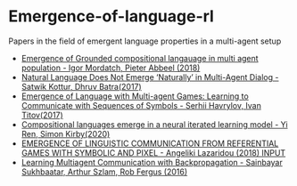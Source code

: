 # Emergence-of-language-rl
Papers in the field of emergent language properties in a multi-agent setup

- [Emergence of Grounded compositional langauage in multi agent population - Igor Mordatch, Pieter Abbeel (2018)](
https://arxiv.org/pdf/1703.04908.pdf)
- [Natural Language Does Not Emerge ‘Naturally’ in Multi-Agent Dialog - Satwik Kottur, Dhruv Batra(2017)](https://aclanthology.org/D17-1321.pdf)
- [Emergence of Language with Multi-agent Games:
Learning to Communicate with Sequences of Symbols - Serhii Havrylov, Ivan Titov(2017)](https://arxiv.org/pdf/1705.11192.pdf)
- [Compositional languages emerge in a neural iterated learning model - Yi Ren, Simon Kirby(2020)](http://www.openreview.net/pdf?id=HkePNpVKPB)
- [EMERGENCE OF LINGUISTIC COMMUNICATION FROM
REFERENTIAL GAMES WITH SYMBOLIC AND PIXEL - Angeliki Lazaridou (2018)
INPUT](https://openreview.net/pdf?id=HJGv1Z-AW)
- [Learning Multiagent Communication with Backpropagation - Sainbayar Sukhbaatar, Arthur Szlam, Rob Fergus (2016)](https://proceedings.neurips.cc/paper/2016/file/55b1927fdafef39c48e5b73b5d61ea60-Paper.pdf)
